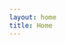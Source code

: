 ```yaml
---
layout: home
title: Home
---
```


[//]: # (# {{ site.title }})

[//]: # ()
[//]: # ({{ site.description }})

[//]: # ()
[//]: # (## Openings)

[//]: # ()
[//]: # ({% for post in site.posts %})

[//]: # (- [{{ post.title }}]&#40;{{ post.url }}&#41;)

[//]: # (  {{ post.excerpt }})

[//]: # ({% endfor %})